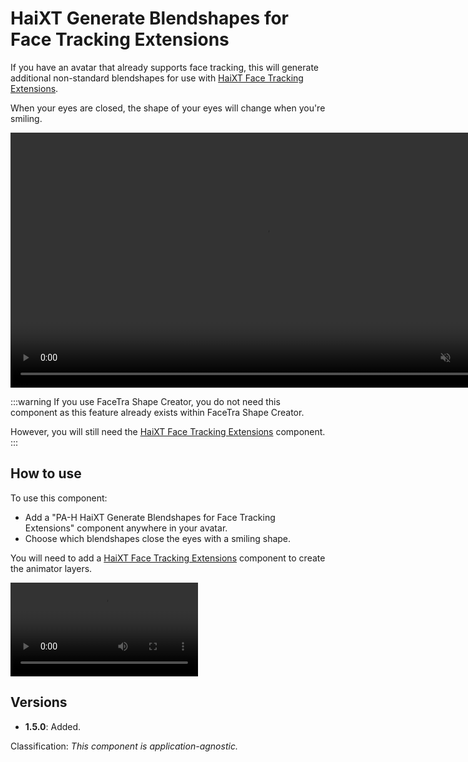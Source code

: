 ﻿# HaiXT Generate Blendshapes for Face Tracking Extensions

If you have an avatar that already supports face tracking, this will generate additional non-standard blendshapes for use with [HaiXT Face Tracking Extensions](./haixt-face-tracking-extensions).

When your eyes are closed, the shape of your eyes will change when you're smiling.

<video controls muted width="816">
<source src={require('../img/smile-f.mp4').default}/>
</video>

:::warning
If you use FaceTra Shape Creator, you do not need this component as this feature already exists within FaceTra Shape Creator.

However, you will still need the [HaiXT Face Tracking Extensions](./haixt-face-tracking-extensions) component.
:::

## How to use

To use this component:

- Add a "PA-H HaiXT Generate Blendshapes for Face Tracking Extensions" component anywhere in your avatar.
- Choose which blendshapes close the eyes with a smiling shape.

You will need to add a [HaiXT Face Tracking Extensions](./haixt-face-tracking-extensions) component to create the animator layers.

<video controls autostart="false">
<source src={require('../img/yMoiPf8x3S.mp4').default}/>
</video>

## Versions

- **1.5.0**: Added.

Classification: *This component is application-agnostic.*

